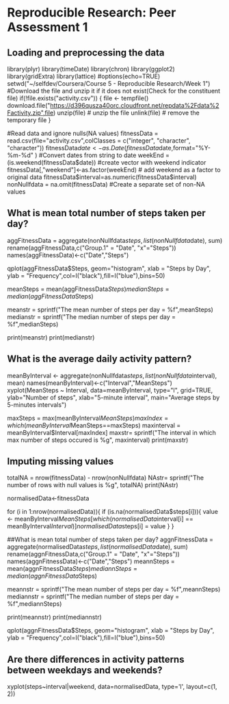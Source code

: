 # Reproducible Research: Peer Assessment 1


## Loading and preprocessing the data

library(plyr)
library(timeDate)
library(chron)
library(ggplot2)
library(gridExtra)
library(lattice)
#options(echo=TRUE)
setwd("~/selfdev/Coursera/Course 5 - Reproducible Research/Week 1")
#Download the file and unzip it if it does not exist(Check for the constituent file)
if(!file.exists("activity.csv")) {
  file <- tempfile()
  download.file("https://d396qusza40orc.cloudfront.net/repdata%2Fdata%2Factivity.zip",file)
  unzip(file) # unzip the file
  unlink(file) # remove the temporary file
}

#Read data and ignore nulls(NA values)
fitnessData = read.csv(file="activity.csv",colClasses =  c("integer", "character", "character"))
fitnessData$date<-as.Date(fitnessData$date,format="%Y-%m-%d" ) #Convert dates from string to date
weekEnd = (is.weekend(fitnessData$date))  #create vector with weekend indicator
fitnessData[,"weekend"]<-as.factor(weekEnd) # add weekend as a factor to original data
fitnessData$interval=as.numeric(fitnessData$interval)
nonNullfdata = na.omit(fitnessData) #Create a separate set of non-NA values

## What is mean total number of steps taken per day?

aggFitnessData = aggregate(nonNullfdata$steps,list(nonNullfdata$date), sum)
rename(aggFitnessData,c("Group.1" = "Date", "x"="Steps"))
names(aggFitnessData)<-c("Date","Steps")


qplot(aggFitnessData$Steps, geom="histogram", xlab = "Steps by Day", ylab = "Frequency",col=I("black"),fill=I("blue"),bins=50)

meanSteps = mean(aggFitnessData$Steps)
medianSteps = median(aggFitnessData$Steps)

meanstr = sprintf("The mean number of steps per day = %f",meanSteps)
medianstr = sprintf("The median number of steps per day = %f",medianSteps)

print(meanstr)
print(medianstr)

## What is the average daily activity pattern?
meanByInterval <- aggregate(nonNullfdata$steps,list(nonNullfdata$interval), mean) 
names(meanByInterval)<-c("Interval","MeanSteps")
xyplot(MeanSteps ~ Interval, data=meanByInterval, type="l", grid=TRUE, ylab="Number of steps", xlab="5-minute interval", main="Average steps by 5-minutes intervals")

maxSteps = max(meanByInterval$MeanSteps)
maxIndex=which(meanByInterval$MeanSteps==maxSteps)
maxinterval = meanByInterval$Interval[maxIndex]
maxstr= sprintf("The interval in which max number of steps occured is %g", maxinterval)
print(maxstr)



## Imputing missing values

totalNA = nrow(fitnessData) - nrow(nonNullfdata)
NAstr= sprintf("The number of rows with null values is %g", totalNA)
print(NAstr)

normalisedData<-fitnessData

for (i in 1:nrow(normalisedData)){
  if (is.na(normalisedData$steps[i])){
      value <- meanByInterval$MeanSteps[which(normalisedData$interval[i] == meanByInterval$Interval)]
      normalisedData$steps[i] = value
    }
}

##What is mean total number of steps taken per day?
aggnFitnessData = aggregate(normalisedData$steps,list(normalisedData$date), sum)
rename(aggnFitnessData,c("Group.1" = "Date", "x"="Steps"))
names(aggnFitnessData)<-c("Date","Steps")
meannSteps = mean(aggnFitnessData$Steps)
mediannSteps = median(aggnFitnessData$Steps)

meannstr = sprintf("The mean number of steps per day = %f",meannSteps)
mediannstr = sprintf("The median number of steps per day = %f",mediannSteps)

print(meannstr)
print(mediannstr)

qplot(aggnFitnessData$Steps, geom="histogram", xlab = "Steps by Day", ylab = "Frequency",col=I("black"),fill=I("blue"),bins=50)

## Are there differences in activity patterns between weekdays and weekends?
xyplot(steps~interval|weekend, data=normalisedData, type='l', layout=c(1, 2))

